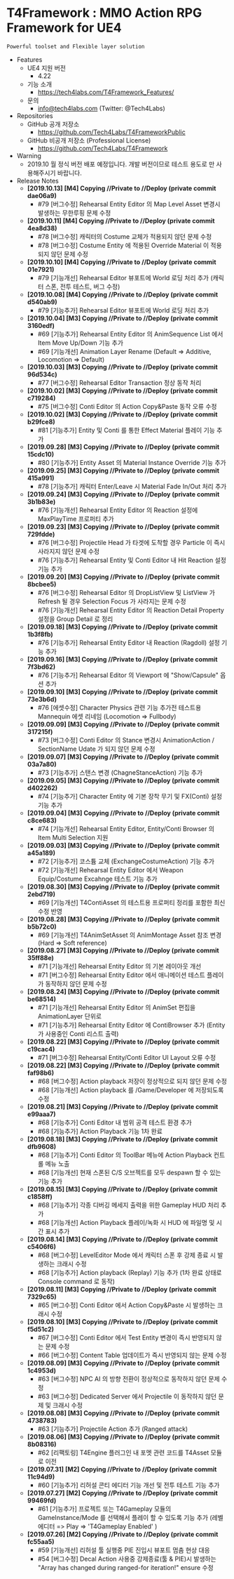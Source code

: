 # T4Framework : MMO Action RPG Framework for UE4
``` 
Powerful toolset and Flexible layer solution
``` 

- Features
  - UE4 지원 버전
    - 4.22
  - 기능 소개
    - <https://tech4labs.com/T4Framework_Features/>
  - 문의
    - <info@tech4labs.com> (Twitter: @Tech4Labs)
- Repositories
  - GitHub 공개 저장소
    - <https://github.com/Tech4Labs/T4FrameworkPublic>
  - GitHub 비공개 저장소 (Professional License)
    - <https://github.com/Tech4Labs/T4Framework>
- Warning
  - 2019.10 월 정식 버전 배포 예정입니다. 개발 버전이므로 테스트 용도로 만 사용해주시기 바랍니다.
- Release Notes
  - **[2019.10.13] [M4] Copying //Private to //Deploy (private commit dae06a9)**
	- #79 [버그수정] Rehearsal Entity Editor 의 Map Level Asset 변경시 발생하는 무한루핑 문제 수정
  - **[2019.10.11] [M4] Copying //Private to //Deploy (private commit 4ea8d38)**
	- #78 [버그수정] 캐릭터의 Costume 교체가 적용되지 않던 문제 수정
	- #78 [버그수정] Costume Entity 에 적용된 Override Material 이 적용되지 않던 문제 수정
  - **[2019.10.10] [M4] Copying //Private to //Deploy (private commit 01e7921)**
	- #79 [기능개선] Rehearsal Editor 뷰포트에 World 로딩 처리 추가 (캐릭터 스폰, 전투 테스트, 버그 수정)
  - **[2019.10.08] [M4] Copying //Private to //Deploy (private commit d540ab9)**
	- #79 [기능추가] Rehearsal Editor 뷰포트에 World 로딩 처리 추가
  - **[2019.10.04] [M3] Copying //Private to //Deploy (private commit 3160edf)**
	- #69 [기능추가] Rehearsal Entity Editor 의 AnimSequence List 에서 Item Move Up/Down 기능 추가
	- #69 [기능개선] Animation Layer Rename (Default => Additive, Locomotion => Default)
  - **[2019.10.03] [M3] Copying //Private to //Deploy (private commit 96d534c)**
	- #77 [버그수정] Rehearsal Editor Transaction 정상 동작 처리
  - **[2019.10.02] [M3] Copying //Private to //Deploy (private commit c719284)**
	- #75 [버그수정] Conti Editor 의 Action Copy&Paste 동작 오류 수정
  - **[2019.10.02] [M3] Copying //Private to //Deploy (private commit b29fce8)**
	- #81 [기능추가] Entity 및 Conti 를 통한 Effect Material 플레이 기능 추가
  - **[2019.09.28] [M3] Copying //Private to //Deploy (private commit 15cdc10)**
	- #80 [기능추가] Entity Asset 의 Material Instance Override 기능 추가
  - **[2019.09.25] [M3] Copying //Private to //Deploy (private commit 415a991)**
	- #78 [기능추가] 캐릭터 Enter/Leave 시 Material Fade In/Out 처리 추가
  - **[2019.09.24] [M3] Copying //Private to //Deploy (private commit 3b1b83e)**
	- #76 [기능개선] Rehearsal Entity Editor 의 Reaction 설정에 MaxPlayTime 프로퍼티 추가
  - **[2019.09.23] [M3] Copying //Private to //Deploy (private commit 729fdde)**
	- #76 [버그수정] Projectile Head 가 타겟에 도착할 경우 Particle 이 즉시 사라지지 않던 문제 수정
	- #76 [기능추가] Rehearsal Entity 및 Conti Editor 내 Hit Reaction 설정 기능 추가
  - **[2019.09.20] [M3] Copying //Private to //Deploy (private commit 8bcbee5)**
	- #76 [버그수정] Rehearsal Editor 의 DropListView 및 ListView 가 Refresh 될 경우 Selection Focus 가 사라지는 문제 수정
	- #76 [기능개선] Rehearsal Entity Editor 의 Reaction Detail Property 설정을 Group Detail 로 정리
  - **[2019.09.18] [M3] Copying //Private to //Deploy (private commit 1b3f8fb)**
	- #76 [기능추가] Rehearsal Entity Editor 내 Reaction (Ragdoll) 설정 기능 추가
  - **[2019.09.16] [M3] Copying //Private to //Deploy (private commit 7f3bd62)**
	- #76 [기능추가] Rehearsal Editor 의 Viewport 에 "Show/Capsule" 옵션 추가
  - **[2019.09.10] [M3] Copying //Private to //Deploy (private commit 73e3b6d)**
	- #76 [에셋수정] Character Physics 관련 기능 추가전 테스트용 Mannequin 에셋 리네임 (Locomotion => Fullbody)
  - **[2019.09.09] [M3] Copying //Private to //Deploy (private commit 317215f)**
	- #73 [버그수정] Conti Editor 의 Stance 변경시 AnimationAction / SectionName Udate 가 되지 않던 문제 수정
  - **[2019.09.07] [M3] Copying //Private to //Deploy (private commit 03a7a80)**
	- #73 [기능추가] 스탠스 변경 (ChagneStanceAction) 기능 추가
  - **[2019.09.05] [M3] Copying //Private to //Deploy (private commit d402262)**
	- #74 [기능추가] Character Entity 에 기본 장착 무기 및 FX(Conti) 설정 기능 추가
  - **[2019.09.04] [M3] Copying //Private to //Deploy (private commit c8ce683)**
	- #74 [기능개선] Rehearsal Entity Editor, Entity/Conti Browser 의 Item Multi Selection 지원
  - **[2019.09.03] [M3] Copying //Private to //Deploy (private commit a45a189)**
    - #72 [기능추가] 코스튬 교체 (ExchangeCostumeAction) 기능 추가
	- #72 [기능개선] Rehearsal Entity Editor 에서 Weapon Equip/Costume Excahnge 테스트 기능 추가
  - **[2019.08.30] [M3] Copying //Private to //Deploy (private commit 2ebd719)**
    - #69 [기능개선] T4ContiAsset 의 테스트용 프로퍼티 정리를 포함한 최신 수정 반영
  - **[2019.08.28] [M3] Copying //Private to //Deploy (private commit b5b72c0)**
    - #69 [기능개선] T4AnimSetAsset 의 AnimMontage Asset 참조 변경 (Hard => Soft reference)
  - **[2019.08.27] [M3] Copying //Private to //Deploy (private commit 35ff88e)**
    - #71 [기능개선] Rehearsal Entity Editor 의 기본 레이아웃 개선
	- #71 [버그수정] Rehearsal Entity Editor 에서 애니메이션 테스트 플레이가 동작하지 않던 문제 수정
  - **[2019.08.24] [M3] Copying //Private to //Deploy (private commit be68514)**
    - #71 [기능개선] Rehearsal Entity Editor 의 AnimSet 편집을 AnimationLayer 단위로 
	- #71 [기능추가] Rehearsal Entity Editor 에 ContiBrowser 추가 (Entity 가 사용중인 Conti 리스트 출력)
  - **[2019.08.22] [M3] Copying //Private to //Deploy (private commit c19cac4)**
    - #71 [버그수정] Rehearsal Entity/Conti Editor UI Layout 오류 수정
  - **[2019.08.22] [M3] Copying //Private to //Deploy (private commit faf98b6)**
    - #68 [버그수정] Action playback 저장이 정상적으로 되지 않던 문제 수정
	- #68 [기능개선] Action playback 를 /Game/Developer 에 저장되도록 수정
  - **[2019.08.21] [M3] Copying //Private to //Deploy (private commit e99aaa7)**
    - #68 [기능추가] Conti Editor 내 범위 공격 테스트 환경 추가
    - #68 [기능추가] Action Playback 기능 1차 완료
  - **[2019.08.18] [M3] Copying //Private to //Deploy (private commit dfb9608)**
    - #68 [기능추가] Conti Editor 의 ToolBar 메뉴에 Action Playback 컨트롤 메뉴 노출 
	- #68 [기능개선] 현재 스폰된 C/S 오브젝트를 모두 despawn 할 수 있는 기능 추가
  - **[2019.08.15] [M3] Copying //Private to //Deploy (private commit c1858ff)**
    - #68 [기능추가] 각종 디버깅 메세지 출력을 위한 Gameplay HUD 처리 추가 
	- #68 [기능개선] Action Playback 플레이/녹화 시 HUD 에 파일명 및 시간 표시 추가
  - **[2019.08.14] [M3] Copying //Private to //Deploy (private commit c5406f6)**
    - #68 [버그수정] LevelEditor Mode 에서 캐릭터 스폰 후 강제 종료 시 발생하는 크래시 수정
	- #68 [기능추가] Action playback (Replay) 기능 추가 (1차 완료 상태로 Console command 로 동작)
  - **[2019.08.11] [M3] Copying //Private to //Deploy (private commit 7329c65)**
    - #65 [버그수정] Conti Editor 에서 Action Copy&Paste 시 발생하는 크래시 수정
  - **[2019.08.10] [M3] Copying //Private to //Deploy (private commit f5d51c2)**
    - #67 [버그수정] Conti Editor 에서 Test Entity 변경이 즉시 반영되지 않는 문제 수정
    - #66 [버그수정] Content Table 업데이트가 즉시 반영되지 않는 문제 수정
  - **[2019.08.09] [M3] Copying //Private to //Deploy (private commit 1c4953d)**
    - #63 [버그수정] NPC AI 의 방향 전환이 정상적으로 동작하지 않던 문제 수정
    - #63 [버그수정] Dedicated Server 에서 Projectile 이 동작하지 않던 문제 및 크래시 수정
  - **[2019.08.08] [M3] Copying //Private to //Deploy (private commit 4738783)**
    - #63 [기능추가] Projectile Action 추가 (Ranged attack)
  - **[2019.08.06] [M3] Copying //Private to //Deploy (private commit 8b08316)**
    - #62 [리팩토링] T4Engine 플러그인 내 포멧 관련 코드를 T4Asset 모듈로 이전
  - **[2019.07.31] [M2] Copying //Private to //Deploy (private commit 11c94d9)**
    - #60 [기능추가] 리허설 콘티 에디터 기능 개선 및 전투 테스트 기능 추가
  - **[2019.07.27] [M2] Copying //Private to //Deploy (private commit 99469fd)**
    - #61 [기능추가] 프로젝트 또는 T4Gameplay 모듈의 GameInstance/Mode 를 선택해서 플레이 할 수 있도록 기능 추가 (레벨 에디터 => Play => 'T4Gameplay Enabled' )
  - **[2019.07.26] [M2] Copying //Private to //Deploy (private commit fc55aa5)**
    - #59 [기능개선] 리허설 툴 실행중 PIE 진입시 뷰포트 멈춤 현상 대응
    - #54 [버그수정] Decal Action 사용중 강제종료(툴 & PIE)시 발생하는 "Array has changed during ranged-for iteration!" ensure 수정
